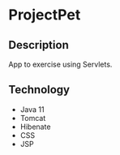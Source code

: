 # ProjectPet

## Description 
App to exercise using Servlets.

## Technology
* Java 11
* Tomcat
* Hibenate
* CSS
* JSP
